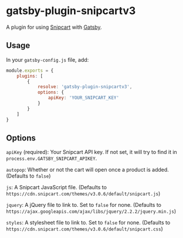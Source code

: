 # gatsby-plugin-snipcartv3

A plugin for using [Snipcart](https://snipcart.com/) with [Gatsby](https://www.gatsbyjs.org/).

## Usage

In your `gatsby-config.js` file, add:

```javascript
module.exports = {
	plugins: [
		{
			resolve: 'gatsby-plugin-snipcartv3',
			options: {
				apiKey: 'YOUR_SNIPCART_KEY'
			}
		}
	]
}
```

## Options

`apiKey` (required): Your Snipcart API key. If not set, it will try to find it in `process.env.GATSBY_SNIPCART_APIKEY`.

`autopop`: Whether or not the cart will open once a product is added. (Defaults to `false`)

`js`: A Snipcart JavaScript file. (Defaults to `https://cdn.snipcart.com/themes/v3.0.6/default/snipcart.js`)

`jquery`: A jQuery file to link to. Set to `false` for none. (Defaults to `https://ajax.googleapis.com/ajax/libs/jquery/2.2.2/jquery.min.js`)

`styles`: A stylesheet file to link to. Set to `false` for none. (Defaults to `https://cdn.snipcart.com/themes/v3.0.6/default/snipcart.css`)
